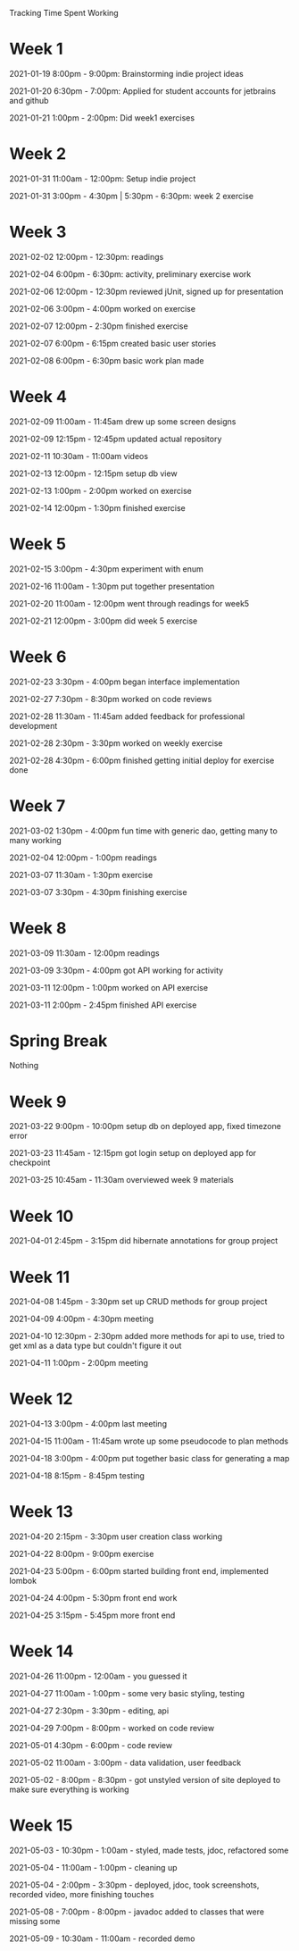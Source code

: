 Tracking Time Spent Working

# Week 1

2021-01-19 8:00pm - 9:00pm: Brainstorming indie project ideas

2021-01-20 6:30pm - 7:00pm: Applied for student accounts for jetbrains and github

2021-01-21 1:00pm - 2:00pm: Did week1 exercises

# Week 2

2021-01-31 11:00am - 12:00pm: Setup indie project

2021-01-31 3:00pm - 4:30pm | 5:30pm - 6:30pm: week 2 exercise

# Week 3

2021-02-02 12:00pm - 12:30pm: readings

2021-02-04 6:00pm - 6:30pm: activity, preliminary exercise work

2021-02-06 12:00pm - 12:30pm reviewed jUnit, signed up for presentation

2021-02-06 3:00pm - 4:00pm worked on exercise

2021-02-07 12:00pm - 2:30pm finished exercise

2021-02-07 6:00pm - 6:15pm created basic user stories

2021-02-08 6:00pm - 6:30pm basic work plan made

# Week 4

2021-02-09 11:00am - 11:45am drew up some screen designs

2021-02-09 12:15pm - 12:45pm updated actual repository

2021-02-11 10:30am - 11:00am videos

2021-02-13 12:00pm - 12:15pm setup db view

2021-02-13 1:00pm - 2:00pm worked on exercise

2021-02-14 12:00pm - 1:30pm finished exercise

# Week 5
2021-02-15 3:00pm - 4:30pm experiment with enum

2021-02-16 11:00am - 1:30pm put together presentation

2021-02-20 11:00am - 12:00pm went through readings for week5

2021-02-21 12:00pm - 3:00pm did week 5 exercise

# Week 6
2021-02-23 3:30pm - 4:00pm began interface implementation

2021-02-27 7:30pm - 8:30pm worked on code reviews

2021-02-28 11:30am - 11:45am added feedback for professional development

2021-02-28 2:30pm - 3:30pm worked on weekly exercise

2021-02-28 4:30pm - 6:00pm finished getting initial deploy for exercise done

# Week 7
2021-03-02 1:30pm - 4:00pm fun time with generic dao, getting many to many working

2021-02-04 12:00pm - 1:00pm readings

2021-03-07 11:30am - 1:30pm exercise

2021-03-07 3:30pm - 4:30pm finishing exercise

# Week 8
2021-03-09 11:30am - 12:00pm readings

2021-03-09 3:30pm - 4:00pm got API working for activity

2021-03-11 12:00pm - 1:00pm worked on API exercise

2021-03-11 2:00pm - 2:45pm finished API exercise

# Spring Break
Nothing

# Week 9
2021-03-22 9:00pm - 10:00pm setup db on deployed app, fixed timezone error

2021-03-23 11:45am - 12:15pm got login setup on deployed app for checkpoint

2021-03-25 10:45am - 11:30am overviewed week 9 materials

# Week 10
2021-04-01 2:45pm - 3:15pm did hibernate annotations for group project

# Week 11
2021-04-08 1:45pm - 3:30pm set up CRUD methods for group project

2021-04-09 4:00pm - 4:30pm meeting

2021-04-10 12:30pm - 2:30pm added more methods for api to use, tried to get xml as a data type but couldn't figure it out

2021-04-11 1:00pm - 2:00pm meeting

# Week 12
2021-04-13 3:00pm - 4:00pm last meeting

2021-04-15 11:00am - 11:45am wrote up some pseudocode to plan methods

2021-04-18 3:00pm - 4:00pm put together basic class for generating a map

2021-04-18 8:15pm - 8:45pm testing

# Week 13
2021-04-20 2:15pm - 3:30pm user creation class working

2021-04-22 8:00pm - 9:00pm exercise

2021-04-23 5:00pm - 6:00pm started building front end, implemented lombok

2021-04-24 4:00pm - 5:30pm front end work

2021-04-25 3:15pm - 5:45pm more front end

# Week 14
2021-04-26 11:00pm - 12:00am - you guessed it

2021-04-27 11:00am - 1:00pm - some very basic styling, testing

2021-04-27 2:30pm - 3:30pm - editing, api

2021-04-29 7:00pm - 8:00pm - worked on code review

2021-05-01 4:30pm - 6:00pm - code review

2021-05-02 11:00am - 3:00pm - data validation, user feedback

2021-05-02 - 8:00pm - 8:30pm - got unstyled version of site deployed to make sure everything is working

# Week 15
2021-05-03 - 10:30pm - 1:00am - styled, made tests, jdoc, refactored some

2021-05-04 - 11:00am - 1:00pm - cleaning up

2021-05-04 - 2:00pm - 3:30pm - deployed, jdoc, took screenshots, recorded video, more finishing touches

2021-05-08 - 7:00pm - 8:00pm - javadoc added to classes that were missing some

2021-05-09 - 10:30am - 11:00am - recorded demo

